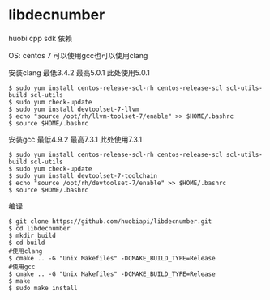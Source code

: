 # libdecnumber
huobi cpp sdk 依赖 

OS: centos 7 
可以使用gcc也可以使用clang

安装clang 最低3.4.2 最高5.0.1 此处使用5.0.1

````
$ sudo yum install centos-release-scl-rh centos-release-scl scl-utils-build scl-utils
$ sudo yum check-update
$ sudo yum install devtoolset-7-llvm
$ echo "source /opt/rh/llvm-toolset-7/enable" >> $HOME/.bashrc
$ source $HOME/.bashrc
````

安装gcc 最低4.9.2 最高7.3.1 此处使用7.3.1

````
$ sudo yum install centos-release-scl-rh centos-release-scl scl-utils-build scl-utils
$ sudo yum check-update
$ sudo yum install devtoolset-7-toolchain
$ echo "source /opt/rh/devtoolset-7/enable" >> $HOME/.bashrc
$ source $HOME/.bashrc
````

编译
````
$ git clone https://github.com/huobiapi/libdecnumber.git
$ cd libdecnumber 
$ mkdir build
$ cd build
#使用clang
$ cmake .. -G "Unix Makefiles" -DCMAKE_BUILD_TYPE=Release 
#使用gcc
$ cmake .. -G "Unix Makefiles" -DCMAKE_BUILD_TYPE=Release 
$ make
$ sudo make install
````

